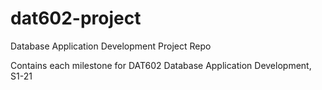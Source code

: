 # dat602-project
Database Application Development Project Repo

Contains each milestone for DAT602 Database Application Development, S1-21
